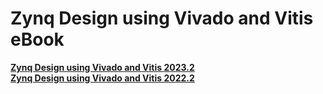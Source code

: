 # Zynq Design using Vivado and Vitis eBook
<a href="https://play.google.com/store/books/details?id=oaf8EAAAQBAJ"><b>Zynq Design using Vivado and Vitis 2023.2</b></a><br>
<a href="https://play.google.com/store/books/details?id=1hG6EAAAQBAJ"><b>Zynq Design using Vivado and Vitis 2022.2</b></a><br>
